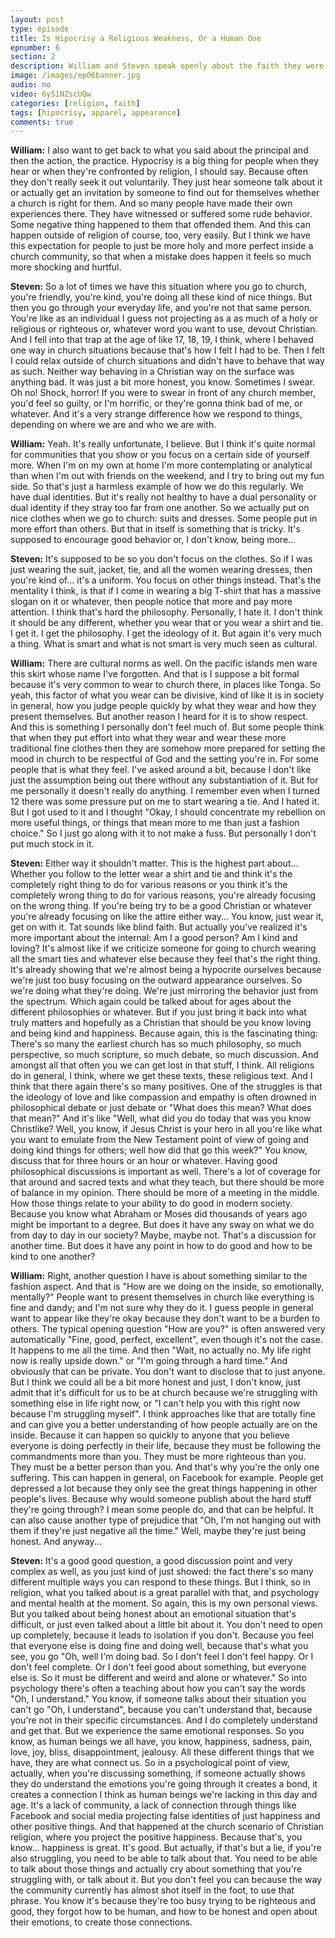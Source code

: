 ```yaml
---
layout: post
type: episode
title: Is Hipocrisy a Religious Weakness, Or a Human One
epnumber: 6
section: 2
description: William and Steven speak openly about the faith they were raised in and how they have personally identified with it. Religion can provide inner strength, a sense of belonging and community, a purpose in life, and a path to transcendence.
image: /images/ep06banner.jpg
audio: no
video: 6yS1NZscUQw
categories: [religion, faith]
tags: [hipocrisy, apparel, appearance]
comments: true
---
```

<p><b>William:</b> I also want to
get back to what you said about the
principal and then the action, the
practice. Hypocrisy
is a big thing for people when they hear
or when they're confronted by religion, I
should say. Because often they don't
really seek it out voluntarily. They just
hear someone talk about it or
actually get an invitation by someone to
find out for themselves whether a church
is right for them. And so many
people have made their own experiences
there. They have witnessed or suffered
some rude behavior. Some negative
thing happened to them that
offended them. And this can happen
outside of religion of course, too, very
easily. But I think we have this
expectation for people to just be more
holy and more perfect inside a church
community, so that when a mistake does
happen it feels so much more shocking
and hurtful.
</p>

<p><b>Steven:</b> So a lot of
times we have this situation where you
go to church, you're friendly, you're kind,
you're doing all these kind of nice things.
But then you go through your everyday life,
and you're not that same person. You're
like as an individual I guess not
projecting as a as much of a holy or
religious or righteous or, whatever word
you want to use, devout Christian. And I fell into that trap at the age
of like 17, 18, 19, I think, where I
behaved one way in church
situations because that's how I felt I
had to be. Then I felt I could relax
outside of church situations and
didn't have to behave that way as such.
Neither way behaving in
a Christian way on the surface was
anything bad. It was just a bit
more honest, you know. Sometimes I swear.
Oh no! Shock, horror! If you were to swear in front
of any church member,
you'd feel so guilty, or I'm horrific, or
they're gonna think bad of me, or
whatever. And it's a very strange
difference how we respond to
things,
depending on where we are and who we are with.
</p>

<p><b>William:</b> Yeah. It's really unfortunate, I
believe. But I think it's quite normal
for communities that you show or you
focus on a certain side of yourself more.
When I'm on my own at home I'm
more contemplating or analytical than
when I'm out with friends on the weekend,
and I try to bring out my fun side.
So that's just a harmless example
of how we do this regularly. We have dual identities. But it's
really not healthy to have a dual
personality or dual identity if they
stray too far from one
another. So we actually put on nice
clothes when we go to church: suits and
dresses. Some people put in more effort
than others. But that in itself is
something that is tricky. It's supposed
to encourage good behavior or, I don't
know, being more...
</p>

<p><b>Steven:</b> It's supposed to be
so you don't focus on the clothes.
So if I was just wearing the suit,
jacket, tie, and all the women wearing
dresses, then you're kind of... it's a
uniform. You focus on other things
instead. That's
the mentality I think, is that if I come in
wearing a big T-shirt that has a massive
slogan on it or whatever, then people
notice that more and pay more
attention. I think that's hard the
philosophy. Personally,
I hate it. I don't think it
should be any different, whether you wear
that or you wear a shirt and tie. I get it. I get the philosophy. I get
the ideology of it. But again it's very
much a thing. What is smart and what is not
smart is very much seen as cultural.
</p>

<p><b>William:</b> There are
cultural norms as well. On the
pacific islands men ware this
skirt whose name I've forgotten. And that
is I suppose a bit formal because
it's very common to wear to church there,
in places like Tonga.
So yeah, this factor of what you
wear can be divisive, kind of like it is
in society in general, how you judge
people quickly by what they wear and how
they present themselves. But another
reason I heard for it is to show respect.
And this is something I personally don't
feel much of. But some people think that
when they put effort into what they wear
and wear these more traditional
fine clothes then they are somehow more
prepared for setting the mood in church
to be respectful of God and the setting
you're in. For some people that is what
they feel. I've asked around a bit, because
I don't like just the assumption being
out there without any substantiation of
it. But for me personally it doesn't
really do anything. I remember even when
I turned 12 there was some pressure put
on me to start wearing a tie. And I
hated it. But I got used to it and I
thought "Okay, I should concentrate my
rebellion on more useful things, or
things that mean more to me
than just a fashion choice." So I just go
along with it to
not make a fuss. But personally I don't
put much stock in it.
</p>

<p><b>Steven:</b> Either
way it shouldn't matter. This is the
highest part about... Whether you
follow to the letter wear a shirt
and tie and think it's the completely
right thing to do for various reasons
or you think it's the completely wrong thing
to do for various reasons, you're
already focusing on the wrong thing. If you're being try to be a good
Christian or whatever you're already
focusing on like the attire either way...
You know, just wear it, get on with it.
Tat sounds like blind faith. But
actually you've realized it's
more important about the internal: Am I
a good person? Am I kind and loving? It's
almost like if we criticize someone for
going to church wearing
all the smart ties and whatever else
because they feel that's the right thing.
It's already showing that we're almost
being a hypocrite ourselves because
we're just too busy focusing on the
outward appearance ourselves. So we're
doing what they're doing.
We're just mirroring the behavior just from the spectrum. Which again
could be talked about for ages about the
different philosophies or whatever. But if
you just bring it back into what
truly matters and hopefully as a
Christian that should be you know loving
and being kind and happiness.
Because again, this is the
fascinating thing: There's so many the
earliest church has so much philosophy,
so much perspective, so much scripture, so
much debate, so much discussion. And
amongst all that often you we can get
lost in that stuff, I think. All religions
do in general, I think, where we get
these texts, these religious text. And I think
that there again there's so many
positives. One of the struggles is that
the ideology of love and like
compassion and empathy is often drowned
in philosophical debate or just debate
or "What does this mean? What does that
mean?" And it's like "Well, what did you do
today that was you know Christlike? Well,
you know, if Jesus Christ is
your hero in all you're like what you want to
emulate from the New Testament point of
view of going and doing kind things
for others; well how did that go this week?"
You know, discuss that for three hours or
an hour or whatever. Having good philosophical
discussions is important as well.
There's a lot of coverage for that around
and sacred texts and what they teach, but
there should be more of balance in my
opinion. There should be more of a
meeting in the middle. How
those things relate to your ability to
do good in modern society. Because you
know what Abraham or Moses did thousands
of years ago might be important to a
degree. But does it have any sway on what we
do from day to day in our society? Maybe,
maybe not. That's a discussion for another
time. But does it have any point in how to
do good and how to be
kind to one another?
</p>

<p><b>William:</b> Right, another question I
have is about something similar to the
fashion aspect. And that is "How are we
doing on the inside, so emotionally,
mentally?" People want to present
themselves in church like everything is
fine and dandy; and I'm not sure why they
do it.
I guess people in general want to appear
like they're okay because they don't
want to be a burden to others. The
typical opening question "How are you?" is
often answered very automatically "Fine,
good, perfect, excellent", even though it's
not the case. It happens to me all
the time. And then "Wait, no actually no. My
life right now is really upside down."
or "I'm going through a hard time." And
obviously that can be private. You don't
want to disclose that to just anyone. But
I think we could all be a bit more
honest and just, I don't know, just admit
that it's difficult for us to be at
church because we're struggling with
something else in life right now, or "I
can't help you with this right
now because I'm struggling myself".
I think approaches like that are totally
fine and can give you a better
understanding of how people actually are
on the inside. Because it can happen so
quickly to anyone that you believe
everyone is doing perfectly in their
life, because they must be following the
commandments more than you. They must be
more righteous than you. They must be a
better person than you. And that's why
you're the only one suffering. This can
happen in general, on Facebook for
example. People get depressed a lot
because
they only see the great things happening
in other people's lives. Because why
would someone publish about the hard
stuff they're going through? I mean some
people do, and that can be helpful. It can
also cause another type of prejudice
that "Oh, I'm not hanging out with them
if they're just negative all the time."
Well, maybe they're just being honest. And
anyway...
</p>

<p><b>Steven:</b> It's a good good question, a good discussion point and very
complex as well, as you just kind of just
showed: the fact there's so many
different multiple ways you can respond
to these things.
But I think, so in religion, what you
talked about is a great parallel with
that, and psychology and mental health at
the moment. So again, this is my own personal
views. But you talked about
being honest about an emotional
situation that's difficult, or just even
talked about a little bit about it. You don't need
to open up completely, because it leads
to isolation if you don't. Because you
feel that everyone else is doing fine
and doing well, because that's what you
see, you go "Oh, well I'm doing bad. So I
don't feel I don't feel happy. Or I don't
feel complete. Or I don't feel good
about something, but everyone else is. So
it must be different and weird and alone
or whatever." So into psychology there's
often a teaching about how you can't
say the words "Oh, I understand."
You know, if someone talks about their
situation you can't go
"Oh, I understand", because you can't understand that,
because you're not in their specific
circumstances. And I do completely
understand and get that. But we
experience the
same emotional responses. So you know, as
human beings we all have, you know,
happiness, sadness, pain, love, joy, bliss,
disappointment, jealousy. All these
different things that we have, they are
what connect us. So in a psychological
point of view, actually, when you're
discussing something, if someone
actually shows they
do understand the emotions you're going
through it creates a bond, it creates a
connection I think as human beings we're
lacking in this day and age. It's a lack of
community, a lack of connection
through things like Facebook and
social media projecting false
identities of just happiness and other
positive things. And that happened
at the church scenario of
Christian religion, where you project the
positive happiness. Because that's, you
know... happiness is great. It's good. But
actually, if that's but a lie, if you're
also struggling, you need to be able to
talk about that. You need to be able to
talk about those things and actually cry
about something that you're struggling with,
or talk about it. But you don't feel you
can because the way the community
currently has almost shot itself in the
foot, to use that phrase. You know it's
because they're too busy trying to be
righteous and good, they forgot how to be
human, and how to be honest and open
about their emotions, to create those
connections.</p>